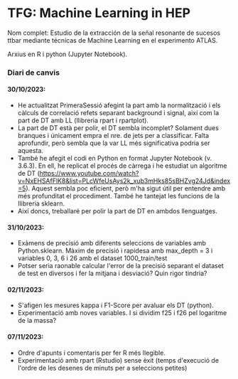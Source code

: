 # TFG: Machine Learning in HEP
Nom complet: Estudio de la extracción de la señal resonante de sucesos ttbar mediante técnicas de Machine Learning en el experimento ATLAS.

Arxius en R i python (Jupyter Notebook).

### Diari de canvis

#### 30/10/2023:
- He actualitzat PrimeraSessió afegint la part amb la normalització i els càlculs de correlació refets separant background i signal, així com la part de DT amb LL (llibreria rpart i rpartplot).
- La part de DT està per polir, el DT sembla incomplet? Solament dues branques i únicament empra el nre. de jets per a classificar. Falta aprofundir, però sembla que la var LL més significativa podria ser aquesta.
- També he afegit el codi en Python en format Jupyter Notebook (v. 3.6.3). En ell, he replicat el procés de càrrega i he estudiat un algoritme de DT (https://www.youtube.com/watch?v=NxEHSAfFlK8&list=PLcWfeUsAys2k_xub3mHks85sBHZvg24Jd&index=5). Aquest sembla poc eficient, però m'ha sigut útil per entendre amb més profunditat el procediment. També he tantejat les funcions de la llibreria sklearn.
- Així doncs, treballaré per polir la part de DT en ambdos llenguatges.

#### 31/10/2023:
- Exàmens de precisió amb diferents seleccions de variables amb Python.sklearn. Màxim de precisió i rapidesa amb max_depth = 3 i variables 0, 3, 6 i 26 amb el dataset 1000_train/test
- Potser seria raonable calcular l'error de la precisió separant el dataset de test en diversos i fer la mitjana i desviació? Quin rigor tindria?

#### 02/11/2023:
- S'afigen les mesures kappa i F1-Score per avaluar els DT (python).
- Experimentació amb noves variables. I si dividim f25 i f26 pel logaritme de la massa?

#### 07/11/2023:
- Ordre d'apunts i comentaris per fer R més llegible.
- Experimentació amb rpart (Rstudio) sense èxit (temps d'execució de l'ordre de les desenes de minuts per a seleccions petites)
